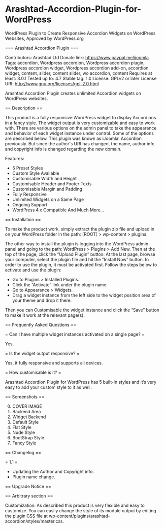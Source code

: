 # Arashtad-Accordion-Plugin-for-WordPress
WordPress Plugin to Create Responsive Accordion Widgets on WordPress Websites, Approved by WordPress.org

=== Arashtad Accordion Plugin ===

Contributors: Arashtad Ltd
Donate link: https://www.paypal.me/ijoomla
Tags: accordion, Wordpress accordion, Wordpress accordion plugin, Wordpress accordion widget, Wordpress accordion add-on, accordion widget, content, slider, content slider, wo accordion, content
Requires at least: 3.0.1
Tested up to: 4.7
Stable tag: 1.0
License: GPLv2 or later
License URI: http://www.gnu.org/licenses/gpl-2.0.html

Arashtad Accordion Plugin creates unlimited Accordion widgets on WordPress websites.

== Description ==

This product is a fully responsive WordPress widget to display Accordions in a fancy style. The widget output is very customizable and easy to work with. There are various options on the admin panel to take the appearance and behavior of each widget instance under control. Some of the options are described below. This plugin was known as iJoomla! Accordion previously. But since the author's URI has changed, the name, author info and copyright info is changed regarding the new domain.

Features:
*   5 Preset Styles
*   Custom Style Available
*   Customisable Width and Height
*   Customisable Header and Footer Texts
*   Customisable Margin and Padding
*   Fully Responsive
*   Unlimited Widgets on a Same Page
*   Ongoing Support
*   WordPress 4.x Compatible
And Much More...

== Installation ==

To make the product work, simply extract the plugin zip file and upload in on your WordPress folder in the path: [ROOT] > wp-content > plugins.

The other way to install the plugin is logging into the WordPress admin panel and going to the path: WordPress > Plugins > Add New.
Then at the top of the page, click the ”Upload Plugin” button.
At the last page, browse your computer, select the plugin file and hit the ”Install Now” button.
In order to use the plugin, it must be activated first. Follow the steps below to activate and use the plugin:

*   Go to Plugins > Installed Plugins. 
*   Click the “Activate” link under the plugin name. 
*   Go to Appearance > Widgets. 
*   Drag a widget instance from the left side to the widget position area of your theme and drop it there. 

Then you can Customisable the widget instance and click the “Save” button to make it work at the relevant page(s).

== Frequently Asked Questions ==

= Can I have multiple widget instances activated on a single page? =

Yes.

= Is the widget output responsive? =

Yes, it fully responsive and supports all devices.

= How customisable is it? =

Arashtad Accordion Plugin for WordPress has 5 built-in styles and it’s very easy to add your custom style to it as well.

== Screenshots ==

00. COVER IMAGE
01. Backend Area
02. Widget Backend
03. Default Style
04. Flat Style
05. Nude Style
06. BootStrap Style
07. Fancy Style

== Changelog ==

= 1.1 =
* Updating the Author and Copyright info.
* Plugin name change.

== Upgrade Notice ==

== Arbitrary section ==

Customization:
As described this product is very flexible and easy to customize. You can easily change the style of its module output by editing the plugin CSS file at wp-content/plugins/arashtad-accordion/styles/master.css.


